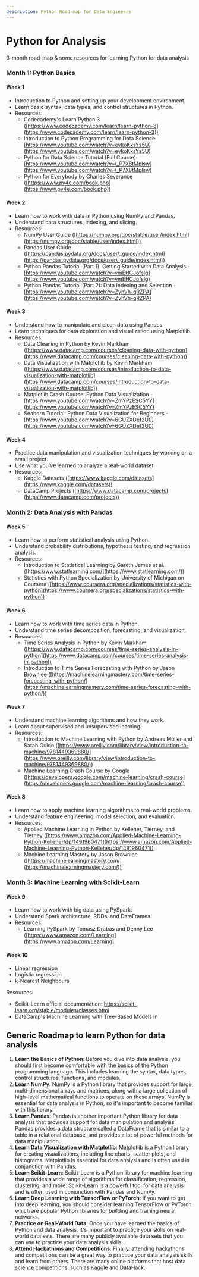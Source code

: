 ```yaml
---
description: Python Road-map for Data Engineers
---
```


# Python for Analysis

3-month road-map & some resources for learning Python for data analysis

### **Month 1: Python Basics**

#### **Week 1**

* Introduction to Python and setting up your development environment.
* Learn basic syntax, data types, and control structures in Python.
* Resources:
  * Codecademy's Learn Python 3 ([https://www.codecademy.com/learn/learn-python-3](https://www.codecademy.com/learn/learn-python-3))
  * Introduction to Python Programming for Data Science: [https://www.youtube.com/watch?v=eykoKxsYz5U](https://www.youtube.com/watch?v=eykoKxsYz5U)
  * Python for Data Science Tutorial (Full Course): [https://www.youtube.com/watch?v=\_P7X8tMplsw](https://www.youtube.com/watch?v=\_P7X8tMplsw)
  * Python for Everybody by Charles Severance ([https://www.py4e.com/book.php](https://www.py4e.com/book.php))

#### **Week 2**

* Learn how to work with data in Python using NumPy and Pandas.
* Understand data structures, indexing, and slicing.
* Resources:
  * NumPy User Guide ([https://numpy.org/doc/stable/user/index.html](https://numpy.org/doc/stable/user/index.html))
  * Pandas User Guide ([https://pandas.pydata.org/docs/user\_guide/index.html](https://pandas.pydata.org/docs/user\_guide/index.html))
  * Python Pandas Tutorial (Part 1): Getting Started with Data Analysis - [https://www.youtube.com/watch?v=vmEHCJofslg](https://www.youtube.com/watch?v=vmEHCJofslg)
  * Python Pandas Tutorial (Part 2): Data Indexing and Selection - [https://www.youtube.com/watch?v=ZyhVh-qRZPA](https://www.youtube.com/watch?v=ZyhVh-qRZPA)

#### **Week 3**

* Understand how to manipulate and clean data using Pandas.
* Learn techniques for data exploration and visualization using Matplotlib.
* Resources:
  * Data Cleaning in Python by Kevin Markham ([https://www.datacamp.com/courses/cleaning-data-with-python](https://www.datacamp.com/courses/cleaning-data-with-python))
  * Data Visualization with Matplotlib by Kevin Markham ([https://www.datacamp.com/courses/introduction-to-data-visualization-with-matplotlib](https://www.datacamp.com/courses/introduction-to-data-visualization-with-matplotlib))
  * Matplotlib Crash Course: Python Data Visualization - [https://www.youtube.com/watch?v=ZmYPzESC5YY](https://www.youtube.com/watch?v=ZmYPzESC5YY)
  * Seaborn Tutorial: Python Data Visualization for Beginners - [https://www.youtube.com/watch?v=6GUZXDef2U0](https://www.youtube.com/watch?v=6GUZXDef2U0)

#### **Week 4**

* Practice data manipulation and visualization techniques by working on a small project.
* Use what you've learned to analyze a real-world dataset.
* Resources:
  * Kaggle Datasets ([https://www.kaggle.com/datasets](https://www.kaggle.com/datasets))
  * DataCamp Projects ([https://www.datacamp.com/projects](https://www.datacamp.com/projects))

### **Month 2: Data Analysis with Pandas**

#### **Week 5**

* Learn how to perform statistical analysis using Python.
* Understand probability distributions, hypothesis testing, and regression analysis.
* Resources:
  * Introduction to Statistical Learning by Gareth James et al. ([https://www.statlearning.com/](https://www.statlearning.com/))
  * Statistics with Python Specialization by University of Michigan on Coursera ([https://www.coursera.org/specializations/statistics-with-python](https://www.coursera.org/specializations/statistics-with-python))

#### **Week 6**

* Learn how to work with time series data in Python.
* Understand time series decomposition, forecasting, and visualization.
* Resources:
  * Time Series Analysis in Python by Kevin Markham ([https://www.datacamp.com/courses/time-series-analysis-in-python](https://www.datacamp.com/courses/time-series-analysis-in-python))
  * Introduction to Time Series Forecasting with Python by Jason Brownlee ([https://machinelearningmastery.com/time-series-forecasting-with-python/](https://machinelearningmastery.com/time-series-forecasting-with-python/))

#### **Week 7**

* Understand machine learning algorithms and how they work.
* Learn about supervised and unsupervised learning.
* Resources:
  * Introduction to Machine Learning with Python by Andreas Müller and Sarah Guido ([https://www.oreilly.com/library/view/introduction-to-machine/9781449369880/](https://www.oreilly.com/library/view/introduction-to-machine/9781449369880/))
  * Machine Learning Crash Course by Google ([https://developers.google.com/machine-learning/crash-course](https://developers.google.com/machine-learning/crash-course))

#### **Week 8**

* Learn how to apply machine learning algorithms to real-world problems.
* Understand feature engineering, model selection, and evaluation.
* Resources:
  * Applied Machine Learning in Python by Kelleher, Tierney, and Tierney ([https://www.amazon.com/Applied-Machine-Learning-Python-Kelleher/dp/1491960471](https://www.amazon.com/Applied-Machine-Learning-Python-Kelleher/dp/1491960471))
  * Machine Learning Mastery by Jason Brownlee ([https://machinelearningmastery.com/](https://machinelearningmastery.com/))

### **Month 3: Machine Learning with Scikit-Learn**

#### **Week 9**

* Learn how to work with big data using PySpark.
* Understand Spark architecture, RDDs, and DataFrames.
* Resources:
  * Learning PySpark by Tomasz Drabas and Denny Lee ([https://www.amazon.com/Learning](https://www.amazon.com/Learning)

#### Week 10

* Linear regression
* Logistic regression
* k-Nearest Neighbours

Resources:

* Scikit-Learn official documentation: https://scikit-learn.org/stable/modules/classes.html
* DataCamp's Machine Learning with Tree-Based Models in

##

## Generic Roadmap to learn Python for data analysis&#x20;

1. **Learn the Basics of Python**: Before you dive into data analysis, you should first become comfortable with the basics of the Python programming language. This includes learning the syntax, data types, control structures, functions, and modules.
2. **Learn NumPy**: NumPy is a Python library that provides support for large, multi-dimensional arrays and matrices, along with a large collection of high-level mathematical functions to operate on these arrays. NumPy is essential for data analysis in Python, so it's important to become familiar with this library.
3. **Learn Pandas**: Pandas is another important Python library for data analysis that provides support for data manipulation and analysis. Pandas provides a data structure called a DataFrame that is similar to a table in a relational database, and provides a lot of powerful methods for data manipulation.
4. **Learn Data Visualization with Matplotlib**: Matplotlib is a Python library for creating visualizations, including line charts, scatter plots, and histograms. Matplotlib is essential for data analysis and is often used in conjunction with Pandas.
5. **Learn Scikit-Learn**: Scikit-Learn is a Python library for machine learning that provides a wide range of algorithms for classification, regression, clustering, and more. Scikit-Learn is a powerful tool for data analysis and is often used in conjunction with Pandas and NumPy.
6. **Learn Deep Learning with TensorFlow or PyTorch**: If you want to get into deep learning, you should consider learning TensorFlow or PyTorch, which are popular Python libraries for building and training neural networks.
7. **Practice on Real-World Data**: Once you have learned the basics of Python and data analysis, it's important to practice your skills on real-world data sets. There are many publicly available data sets that you can use to practice your data analysis skills.
8. **Attend Hackathons and Competitions**: Finally, attending hackathons and competitions can be a great way to practice your data analysis skills and learn from others. There are many online platforms that host data science competitions, such as Kaggle and DataHack.
